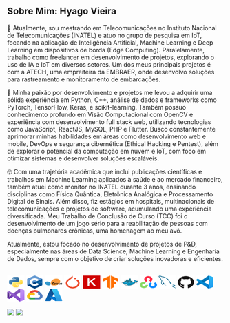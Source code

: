 ## Sobre Mim: Hyago Vieira

🔭 Atualmente, sou mestrando em Telecomunicações no Instituto Nacional de Telecomunicações (INATEL) e atuo no grupo de pesquisa em IoT, focando na aplicação de Inteligência Artificial, Machine Learning e Deep Learning em dispositivos de borda (Edge Computing). Paralelamente, trabalho como freelancer em desenvolvimento de projetos, explorando o uso de IA e IoT em diversos setores. Um dos meus principais projetos é com a ATECH, uma empreiteira da EMBRAER, onde desenvolvo soluções para rastreamento e monitoramento de embarcações.

🌱 Minha paixão por desenvolvimento e projetos me levou a adquirir uma sólida experiência em Python, C++, análise de dados e frameworks como PyTorch, TensorFlow, Keras, e scikit-learning. Também possuo conhecimento profundo em Visão Computacional com OpenCV e experiência com desenvolvimento full stack web, utilizando tecnologias como JavaScript, ReactJS, MySQL, PHP e Flutter. Busco constantemente aprimorar minhas habilidades em áreas como desenvolvimento web e mobile, DevOps e segurança cibernética (Ethical Hacking e Pentest), além de explorar o potencial da computação em nuvem e IoT, com foco em otimizar sistemas e desenvolver soluções escaláveis.

🤓 Com uma trajetória acadêmica que inclui publicações científicas e trabalhos em Machine Learning aplicados à saúde e ao mercado financeiro, também atuei como monitor no INATEL durante 3 anos, ensinando disciplinas como Física Quântica, Eletrônica Analógica e Processamento Digital de Sinais. Além disso, fiz estágios em hospitais, multinacionais de telecomunicações e projetos de software, acumulando uma experiência diversificada. Meu Trabalho de Conclusão de Curso (TCC) foi o desenvolvimento de um jogo sério para a reabilitação de pessoas com doenças pulmonares crônicas, uma homenagem ao meu avô.

Atualmente, estou focado no desenvolvimento de projetos de P&D, especialmente nas áreas de Data Science, Machine Learning e Engenharia de Dados, sempre com o objetivo de criar soluções inovadoras e eficientes.

<div style="display: inline_block"><br>
  
  <img align="center" alt="Hyago-Python" height="30" width="40" src="https://raw.githubusercontent.com/devicons/devicon/master/icons/python/python-original.svg"> 
  <img align="center" alt="Hyago-Cplusplus" height="30" width="40" src="https://raw.githubusercontent.com/devicons/devicon/master/icons/cplusplus/cplusplus-original.svg"> 
  <img align="center" alt="Hyago-PHP" height="30" width="40" src="https://raw.githubusercontent.com/devicons/devicon/master/icons/scikitlearn/scikitlearn-original.svg"> 
  <img align="center" alt="Hyago-PHP" height="30" width="40" src="https://raw.githubusercontent.com/devicons/devicon/master/icons/pytorch/pytorch-original.svg"> 
  <img align="center" alt="Hyago-PHP" height="30" width="40" src="https://raw.githubusercontent.com/devicons/devicon/master/icons/keras/keras-original.svg"> 
  <img align="center" alt="Hyago-PHP" height="30" width="40" src="https://raw.githubusercontent.com/devicons/devicon/master/icons/tensorflow/tensorflow-original.svg"> 
  <img align="center" alt="Hyago-PHP" height="30" width="40" src="https://raw.githubusercontent.com/devicons/devicon/master/icons/docker/docker-original.svg"> 
  <img align="center" alt="Hyago-PHP" height="30" width="40" src="https://raw.githubusercontent.com/devicons/devicon/master/icons/opencv/opencv-original.svg"> 
  <img align="center" alt="Hyago-PHP" height="30" width="40" src="https://raw.githubusercontent.com/devicons/devicon/master/icons/mysql/mysql-original.svg"> 
  <img align="center" alt="Hyago-PHP" height="30" width="40" src="https://raw.githubusercontent.com/devicons/devicon/master/icons/github/github-original.svg"> 
  <img align="center" alt="Hyago-PHP" height="30" width="40" src="https://raw.githubusercontent.com/devicons/devicon/master/icons/vscode/vscode-original.svg"> 
  <img align="center" alt="Hyago-PHP" height="30" width="40" src="https://raw.githubusercontent.com/devicons/devicon/master/icons/visualstudio/visualstudio-original.svg"> 
  <img align="center" alt="Hyago-PHP" height="30" width="40" src="https://raw.githubusercontent.com/devicons/devicon/master/icons/googlecloud/googlecloud-original.svg"> 
  <img align="center" alt="Hyago-PHP" height="30" width="40" src="https://raw.githubusercontent.com/devicons/devicon/master/icons/azure/azure-original.svg"> 
</div>

<br>

<div> 
  <a href = "mailto:hyago.silva@mtel.inatel.br"><img src="https://img.shields.io/badge/-outlook-%23333?style=for-the-badge&logo=gmail&logoColor=blue" target="_blank"></a>
  <a href="https://www.linkedin.com/in/hyagovieira/" target="_blank"><img src="https://img.shields.io/badge/-LinkedIn-%230077B5?style=for-the-badge&logo=linkedin&logoColor=white" target="_blank"></a> 
</div>

